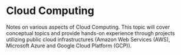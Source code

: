# Cloud Computing

Notes on various aspects of Cloud Computing. This topic will cover conceptual topics and provide hands-on experience through projects utilizing public cloud infrastructures (Amazon Web Services (AWS), Microsoft Azure and Google Cloud Platform (GCP)).
